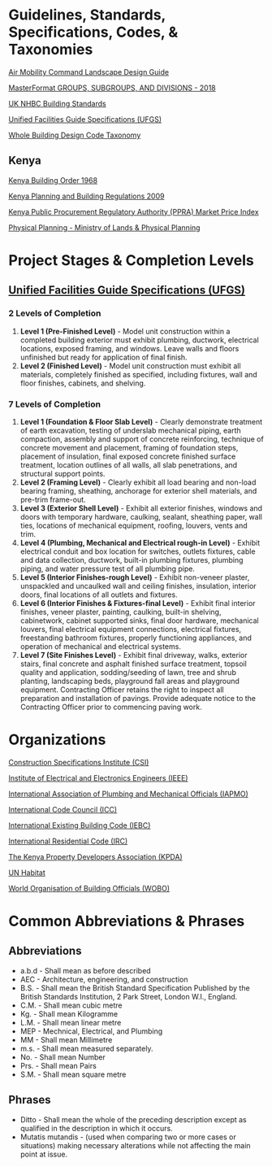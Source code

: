 # Guidelines, Standards, Specifications, Codes, & Taxonomies

[Air Mobility Command Landscape Design Guide](https://www.wbdg.org/FFC/AF/AFDG/ARCHIVES/landscape.pdf)

[MasterFormat GROUPS, SUBGROUPS, AND DIVISIONS - 2018](https://www.designingbuildings.co.uk/wiki/MasterFormat)

[UK NHBC Building Standards](https://www.nhbc.co.uk/builders/products-and-services/techzone/nhbc-standards)

[Unified Facilities Guide Specifications (UFGS)](https://www.wbdg.org/ffc/dod/unified-facilities-guide-specifications-ufgs)

[Whole Building Design Code Taxonomy](https://www.wbdg.org/additional-resources/code-taxonomy)

## Kenya
[Kenya Building Order 1968](https://eregulations.invest.go.ke/media/BUILDING%20CODE.pdf)

[Kenya Planning and Building Regulations 2009](https://www.kpda.or.ke/documents/Policies/Building%20Code%202006.pdf)

[Kenya Public Procurement Regulatory Authority (PPRA) Market Price Index](https://ppra.go.ke/market-price-index/)

[Physical Planning - Ministry of Lands & Physical Planning](https://lands.go.ke/physical-planning/)

# Project Stages & Completion Levels
## [Unified Facilities Guide Specifications (UFGS)](https://www.wbdg.org/ffc/dod/unified-facilities-guide-specifications-ufgs) 
### 2 Levels of Completion
1. **Level 1 (Pre-Finished Level)** - Model unit construction within a completed building exterior must exhibit plumbing, ductwork, electrical locations, exposed framing, and windows. Leave walls and floors unfinished but ready for application of final finish.
2. **Level 2 (Finished Level)** - Model unit construction must exhibit all materials, completely finished as specified, including fixtures, wall and floor finishes, cabinets, and shelving.

### 7 Levels of Completion
1. **Level 1 (Foundation & Floor Slab Level)** - Clearly demonstrate treatment of earth excavation, testing of underslab mechanical piping, earth compaction, assembly and support of concrete reinforcing, technique of concrete movement and placement, framing of foundation steps, placement of insulation, final exposed concrete finished surface treatment, location outlines of all walls, all slab penetrations, and structural support points.
2. **Level 2 (Framing Level)** - Clearly exhibit all load bearing and non-load bearing framing, sheathing, anchorage for exterior shell materials, and pre-trim frame-out.
3. **Level 3 (Exterior Shell Level)** - Exhibit all exterior finishes, windows and doors with temporary hardware, caulking, sealant, sheathing paper, wall ties, locations of mechanical equipment, roofing, louvers, vents and trim.
4. **Level 4 (Plumbing, Mechanical and Electrical rough-in Level)** - Exhibit electrical conduit and box location for switches, outlets fixtures, cable and data collection, ductwork, built-in plumbing fixtures, plumbing piping, and water pressure test of all plumbing pipe.
5. **Level 5 (Interior Finishes-rough Level)** - Exhibit non-veneer plaster, unspackled and uncaulked wall and ceiling finishes, insulation, interior doors, final locations of all outlets and fixtures.
6. **Level 6 (Interior Finishes & Fixtures-final Level)** - Exhibit final interior finishes, veneer plaster, painting, caulking, built-in shelving, cabinetwork, cabinet supported sinks, final door hardware, mechanical louvers, final electrical equipment connections, electrical fixtures, freestanding bathroom fixtures, properly functioning appliances, and operation of mechanical and electrical systems.
7. **Level 7 (Site Finishes Level)** - Exhibit final driveway, walks, exterior stairs, final concrete and asphalt finished surface treatment, topsoil quality and application, sodding/seeding of lawn, tree and shrub planting, landscaping beds, playground fall areas and playground equipment. Contracting Officer retains the right to inspect all preparation and installation of pavings. Provide adequate notice to the Contracting Officer prior to commencing paving work.

# Organizations
[Construction Specifications Institute (CSI)](https://www.csiresources.org/home)

[Institute of Electrical and Electronics Engineers (IEEE) ](https://www.ieee.org/)

[International Association of Plumbing and Mechanical Officials (IAPMO)](https://www.iapmo.org/)

[International Code Council (ICC)](https://www.iccsafe.org/)

[International Existing Building Code (IEBC)](https://www.designingbuildings.co.uk/wiki/International_Existing_Building_Code_%28IEBC%29)

[International Residential Code (IRC)](https://www.designingbuildings.co.uk/wiki/International_Residential_Code_%28IRC%29)

[The Kenya Property Developers Association (KPDA)](https://www.kpda.or.ke/)

[UN Habitat](https://unhabitat.org/)

[World Organisation of Building Officials (WOBO)](https://wobo-un.org/about/)

# Common Abbreviations & Phrases
## Abbreviations
- a.b.d - Shall mean as before described
- AEC - Architecture, engineering, and construction
- B.S. - Shall mean the British Standard Specification Published by the British Standards Institution, 2 Park Street, London W.I., England. 
- C.M. - Shall mean cubic metre 
- Kg. - Shall mean Kilogramme 
- L.M. - Shall mean linear metre 
- MEP - Mechnical, Electrical, and Plumbing
- MM - Shall mean Millimetre 
- m.s. - Shall mean measured separately.
- No. - Shall mean Number 
- Prs. - Shall mean Pairs 
- S.M. - Shall mean square metre 

## Phrases
- Ditto - Shall mean the whole of the preceding description except as qualified in the description in which it occurs. 
- Mutatis mutandis - (used when comparing two or more cases or situations) making necessary alterations while not affecting the main point at issue.